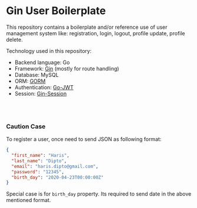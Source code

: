 # Gin User Boilerplate

This repository contains a boilerplate and/or reference use of user management system like: registration, login, logout, profile update, profile delete.

Technology used in this repository:

- Backend language: Go
- Framework: [Gin](https://github.com/gin-gonic/gin) (mostly for route handling)
- Database: MySQL
- ORM: [GORM](https://github.com/go-gorm/gorm)
- Authentication: [Go-JWT](https://github.com/dgrijalva/jwt-go)
- Session: [Gin-Session](https://github.com/gin-contrib/sessions)

<br/>
<br/>

### Caution Case

To register a user, once need to send JSON as following format:

```json
{
  "first_name": "Haris",
  "last_name": "Dipto",
  "email": "haris.dipto@gmail.com",
  "password": "12345",
  "birth_day": "2020-04-23T00:00:00Z"
}
```

Special case is for `birth_day` property. Its required to send date in the above mentioned format.
